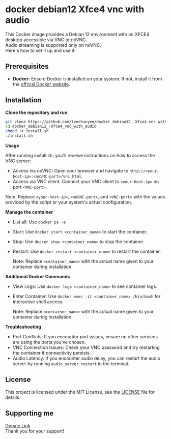 # docker debian12 Xfce4 vnc with audio

This Docker image provides a Debian 12 environment with an XFCE4 desktop accessible via VNC or noVNC. \
Audio streaming is supported only on noVNC. \
Here's how to set it up and use it:

## Prerequisites

- **Docker:** Ensure Docker is installed on your system. If not, install it from the [official Docker website](https://docs.docker.com/get-docker/).

## Installation

**Clone the repository and run**

   ```sh
   git clone https://github.com/leechunyen/docker_debian12_-Xfce4_vnc_with_audio.git
   cd docker_debian12_-Xfce4_vnc_with_audio
   chmod +x install.sh
   ./install.sh
   ```

**Usage**

   After running install.sh, you'll receive instructions on how to access the VNC server:

  - Access via noVNC: Open your browser and navigate to `http://<your-host-ip>:<noVNC-port>/vnc.html`.
  - Access via VNC client: Connect your VNC client to `<your-host-ip>` on port `<VNC-port>`.
  
   Note: Replace `<your-host-ip>`, `<noVNC-port>`, and `<VNC-port>` with the values provided by the script or your system's actual configuration.

**Manage the container**
  - List all: Use `docker ps -a`
  - Start: Use `docker start <container_name>` to start the container.
  - Stop: Use `docker stop <container_name>` to stop the container.
  - Restart: Use `docker restart <container_name>` to restart the container.
   
    Note: Replace `<container_name>` with the actual name given to your container during installation.


**Additional Docker Commands**
  - View Logs: Use `docker logs <container_name>` to see container logs.
  - Enter Container: Use `docker exec -it <container_name> /bin/bash` for interactive shell access.
   
    Note: Replace `<container_name>` with the actual name given to your container during installation.

**Troubleshooting**
  - Port Conflicts: If you encounter port issues, ensure no other services are using the ports you've chosen.
  - VNC Connection Issues: Check your VNC password and try restarting the container if connectivity persists.
  - Audio Latency: If you encounter audio delay, you can restart the audio server by running `audio_server restart` in the terminal.
  
## License
  This project is licensed under the MIT License, see the [LICENSE](LICENSE) file for details.

## Supporting me
  [Donate Link](https://gogetfunding.com/open-source-project-and-library/)\
  Thank you for your support!
